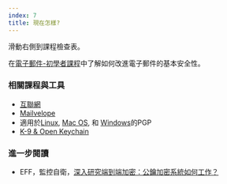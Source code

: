 ```yaml
---
index: 7
title: 現在怎樣?
---
```

滑動右側到課程檢查表。

在[電子郵件-初學者課程](umbrella://communications/email/beginner)中了解如何改進電子郵件的基本安全性。

### 相關課程與工具

*   [互聯網](umbrella://communications/the-internet)
*   [Mailvelope](umbrella://tools/messaging/s_mailvelope.md)
*   適用於[Linux](umbrella://tools/pgp/s_pgp-for-linux.md), [Mac OS](umbrella://tools/pgp/s_pgp-for-mac-os-x.md), 和 [Windows](umbrella://tools/pgp/s_pgp-for-windows.md)的PGP
*   [K-9 & Open Keychain](umbrella://tools/encryption/s_k9-apg.md)

### 進一步閱讀

*   EFF，監控自衛，[深入研究端到端加密：公鑰加密系統如何工作？](https://ssd.eff.org/en/module/introduction-public-key-cryptography-and-pgp)